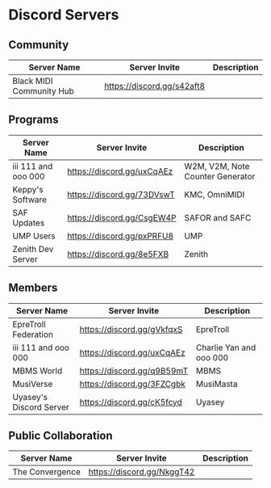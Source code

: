 <h1>Discord Servers</h1>

## Community

| Server Name              | Server Invite                | Description |
| ------------------------ | ---------------------------- | ----------- |
| Black MIDI Community Hub | <https://discord.gg/s42aft8> |

## Programs

| Server Name         | Server Invite                | Description                      |
| ------------------- | ---------------------------- | -------------------------------- |
| iii 111 and ooo 000 | <https://discord.gg/uxCqAEz> | W2M, V2M, Note Counter Generator |
| Keppy's Software    | <https://discord.gg/73DVswT> | KMC, OmniMIDI                    |
| SAF Updates         | <https://discord.gg/CsgEW4P> | SAFOR and SAFC                   |
| UMP Users           | <https://discord.gg/pxPRFU8> | UMP                              |
| Zenith Dev Server   | <https://discord.gg/8e5FXB>  | Zenith                           |


## Members

| Server Name             | Server Invite                | Description             |
| ----------------------- | ---------------------------- | ----------------------- |
| EpreTroll Federation    | <https://discord.gg/gVkfqxS> | EpreTroll               |
| iii 111 and ooo 000     | <https://discord.gg/uxCqAEz> | Charlie Yan and ooo 000 |
| MBMS World              | <https://discord.gg/q9B59mT> | MBMS                    |
| MusiVerse               | <https://discord.gg/3FZCgbk> | MusiMasta               |
| Uyasey's Discord Server | <https://discord.gg/cK5fcyd> | Uyasey                  |


## Public Collaboration

| Server Name     | Server Invite                | Description |
| --------------- | ---------------------------- | ----------- |
| The Convergence | <https://discord.gg/NkggT42> |
